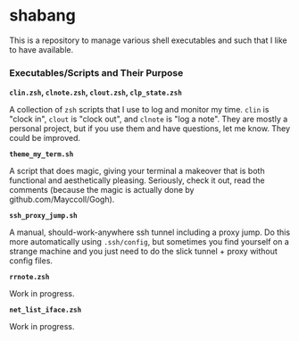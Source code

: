 # shabang

This is a repository to manage various shell executables and such that I like to
have available.

### Executables/Scripts and Their Purpose

**`clin.zsh`, `clnote.zsh`, `clout.zsh`, `clp_state.zsh`**

A collection of `zsh` scripts that I use to log and monitor my time.  `clin` is
"clock in", `clout` is "clock out", and `clnote` is "log a note".  They are
mostly a personal project, but if you use them and have questions, let me know.
They could be improved.

**`theme_my_term.sh`**

A script that does magic, giving your terminal a makeover that is both
functional and aesthetically pleasing.  Seriously, check it out, read the
comments (because the magic is actually done by
github.com/Mayccoll/Gogh).

**`ssh_proxy_jump.sh`**

A manual, should-work-anywhere ssh tunnel including a proxy jump.  Do this more
automatically using `.ssh/config`, but sometimes you find yourself on a strange
machine and you just need to do the slick tunnel + proxy without config files.

**`rrnote.zsh`**

Work in progress.

**`net_list_iface.zsh`**

Work in progress.

